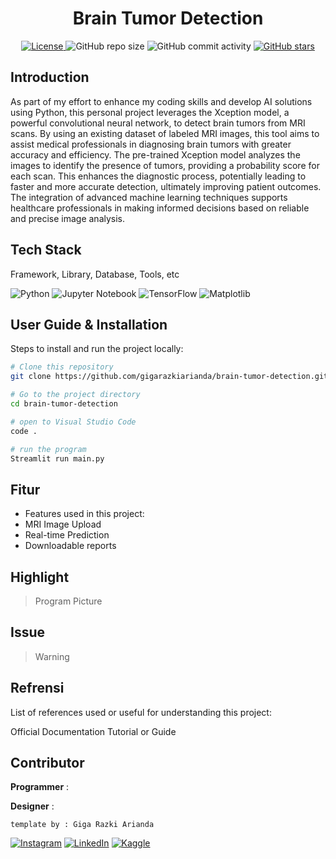 <h1 align="center">Brain Tumor Detection</h1>

<p align="center">
  <a href="LICENSE">
    <img alt="License" src="https://img.shields.io/badge/License-MIT-yellow.svg">
  </a>
  <img alt="GitHub repo size" src="https://img.shields.io/github/repo-size/gigarazkiarianda/brain-tumor-detection">
  <img alt="GitHub commit activity" src="https://img.shields.io/github/commit-activity/m/gigarazkiarianda/brain-tumor-detection">
  <a href="https://github.com/gigarazkiarianda/readme-template/stargazers">
    <img alt="GitHub stars" src="https://img.shields.io/github/stars/gigarazkiarianda/brain-tumor-detection">
  </a>
</p>


## Introduction

As part of my effort to enhance my coding skills and develop AI solutions using Python, this personal project leverages the Xception model, a powerful convolutional neural network, to detect brain tumors from MRI scans. By using an existing dataset of labeled MRI images, this tool aims to assist medical professionals in diagnosing brain tumors with greater accuracy and efficiency. The pre-trained Xception model analyzes the images to identify the presence of tumors, providing a probability score for each scan. This enhances the diagnostic process, potentially leading to faster and more accurate detection, ultimately improving patient outcomes. The integration of advanced machine learning techniques supports healthcare professionals in making informed decisions based on reliable and precise image analysis.

## Tech Stack
Framework, Library, Database, Tools, etc


![Python](https://img.shields.io/badge/python-3670A0?style=for-the-badge&logo=python&logoColor=ffdd54)
![Jupyter Notebook](https://img.shields.io/badge/jupyter-%23FA0F00.svg?style=for-the-badge&logo=jupyter&logoColor=white)
![TensorFlow](https://img.shields.io/badge/TensorFlow-%23FF6F00.svg?style=for-the-badge&logo=TensorFlow&logoColor=white)
![Matplotlib](https://img.shields.io/badge/Matplotlib-%23ffffff.svg?style=for-the-badge&logo=Matplotlib&logoColor=black)


##  User Guide & Installation
Steps to install and run the project locally:
```bash
# Clone this repository
git clone https://github.com/gigarazkiarianda/brain-tumor-detection.git

# Go to the project directory
cd brain-tumor-detection

# open to Visual Studio Code
code . 

# run the program 
Streamlit run main.py
```

## Fitur 
* Features used in this project:
* MRI Image Upload
* Real-time Prediction
* Downloadable reports

## Highlight
> Program Picture

## Issue

>Warning


## Refrensi

List of references used or useful for understanding this project:

Official Documentation
Tutorial or Guide

## Contributor
   **Programmer** : 
   
   **Designer** :

   
   `template by : Giga Razki Arianda`
   
[![Instagram](https://img.shields.io/badge/Instagram-%23E4405F.svg?logo=Instagram&logoColor=white)](https://www.instagram.com/gigarazkiarianda/) 
[![LinkedIn](https://img.shields.io/badge/LinkedIn-%230077B5.svg?logo=linkedin&logoColor=white)](https://www.linkedin.com/in/gigarazkiarianda/)
[![Kaggle](https://img.shields.io/badge/Kaggle-035a7d?style=for-the-badge&logo=kaggle&logoColor=white)](https://www.kaggle.com/gigarazki)
